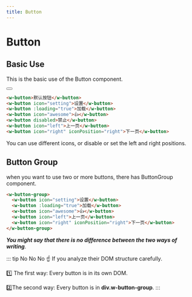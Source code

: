 ```yaml
---
title: Button
---
```


# Button

## Basic Use
This is the basic use of the Button component.  

<ClientOnly>
  <Button></Button>
</ClientOnly>

``` html
<w-button>默认按钮</w-button>
<w-button icon="setting">设置</w-button>
<w-button :loading="true">加载</w-button>
<w-button icon="awesome">👍</w-button>
<w-button disabled>禁止</w-button>
<w-button icon="left">上一页</w-button>
<w-button icon="right" iconPosition="right">下一页</w-button>
```

You can use different icons, or disable or set the left and right positions.

## Button Group
when you want to use two or more buttons, there has ButtonGroup component.

<ClientOnly>
  <ButtonGroup></ButtonGroup>
</ClientOnly>

``` html
<w-button-group>
  <w-button icon="setting">设置</w-button>
  <w-button :loading="true">加载</w-button>
  <w-button icon="awesome">👍</w-button>
  <w-button icon="left">上一页</w-button>
  <w-button icon="right" iconPosition="right">下一页</w-button>
</w-button-group>
```
***You might say that there is no difference between the two ways of writing***.

::: tip No No No
:point_up:
If you analyze their DOM structure carefully.

:one: The first way: Every button is in its own DOM.

:two:The second way: Every button is in **div.w-button-group**.
:::
